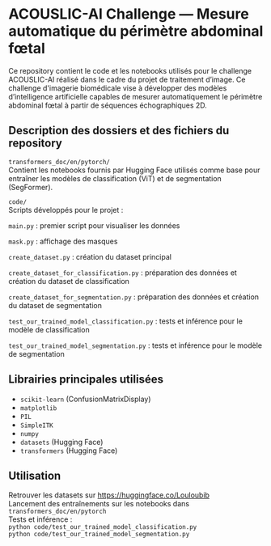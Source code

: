 # ACOUSLIC-AI Challenge — Mesure automatique du périmètre abdominal fœtal
Ce repository contient le code et les notebooks utilisés pour le challenge ACOUSLIC-AI réalisé dans le cadre du projet de traitement d’image. Ce challenge d'imagerie biomédicale vise à développer des modèles d’intelligence artificielle capables de mesurer automatiquement le périmètre abdominal fœtal à partir de séquences échographiques 2D.

## Description des dossiers et des fichiers du repository
`transformers_doc/en/pytorch/`  
Contient les notebooks fournis par Hugging Face utilisés comme base pour entraîner les modèles de classification (ViT) et de segmentation (SegFormer).


`code/`  
Scripts développés pour le projet :

`main.py` : premier script pour visualiser les données

`mask.py` : affichage des masques

`create_dataset.py` : création du dataset principal

`create_dataset_for_classification.py` : préparation des données et création du dataset de classification

`create_dataset_for_segmentation.py` : préparation des données et création du dataset de segmentation

`test_our_trained_model_classification.py` : tests et inférence pour le modèle de classification

`test_our_trained_model_segmentation.py` : tests et inférence pour le modèle de segmentation

## Librairies principales utilisées
* `scikit-learn` (ConfusionMatrixDisplay)
* `matplotlib`
* `PIL`
* `SimpleITK`
* `numpy`
* `datasets` (Hugging Face)
* `transformers` (Hugging Face)

## Utilisation
Retrouver les datasets sur https://huggingface.co/Louloubib  
Lancement des entraînements sur les notebooks dans `transformers_doc/en/pytorch`  
Tests et inférence :  
`python code/test_our_trained_model_classification.py`  
`python code/test_our_trained_model_segmentation.py`  
